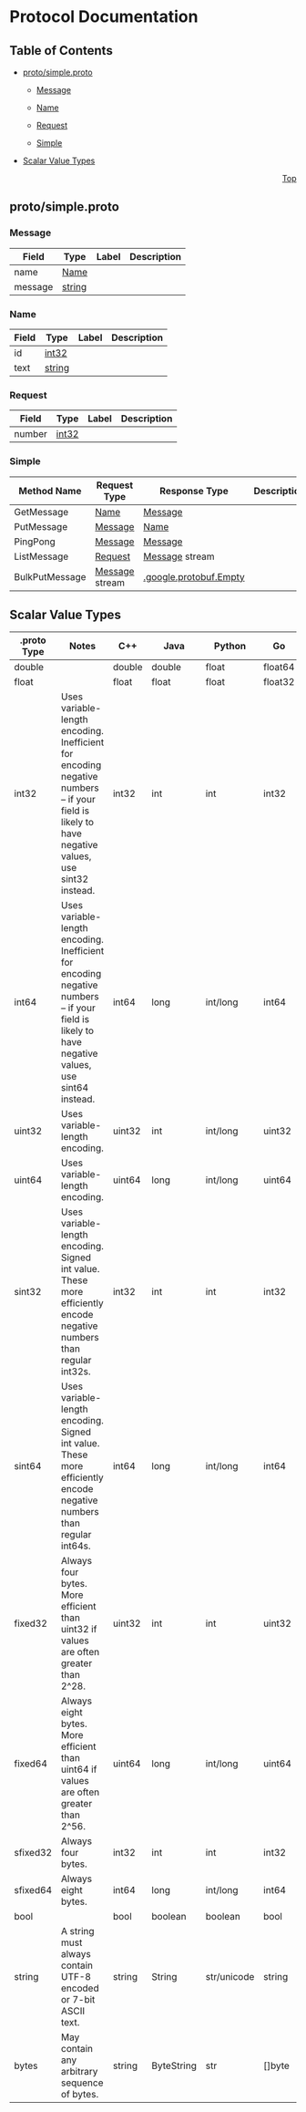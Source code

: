 # Protocol Documentation
<a name="top"></a>

## Table of Contents

- [proto/simple.proto](#proto_simple-proto)
    - [Message](#simple-Message)
    - [Name](#simple-Name)
    - [Request](#simple-Request)
  
    - [Simple](#simple-Simple)
  
- [Scalar Value Types](#scalar-value-types)



<a name="proto_simple-proto"></a>
<p align="right"><a href="#top">Top</a></p>

## proto/simple.proto



<a name="simple-Message"></a>

### Message



| Field | Type | Label | Description |
| ----- | ---- | ----- | ----------- |
| name | [Name](#simple-Name) |  |  |
| message | [string](#string) |  |  |






<a name="simple-Name"></a>

### Name



| Field | Type | Label | Description |
| ----- | ---- | ----- | ----------- |
| id | [int32](#int32) |  |  |
| text | [string](#string) |  |  |






<a name="simple-Request"></a>

### Request



| Field | Type | Label | Description |
| ----- | ---- | ----- | ----------- |
| number | [int32](#int32) |  |  |





 

 

 


<a name="simple-Simple"></a>

### Simple


| Method Name | Request Type | Response Type | Description |
| ----------- | ------------ | ------------- | ------------|
| GetMessage | [Name](#simple-Name) | [Message](#simple-Message) |  |
| PutMessage | [Message](#simple-Message) | [Name](#simple-Name) |  |
| PingPong | [Message](#simple-Message) | [Message](#simple-Message) |  |
| ListMessage | [Request](#simple-Request) | [Message](#simple-Message) stream |  |
| BulkPutMessage | [Message](#simple-Message) stream | [.google.protobuf.Empty](#google-protobuf-Empty) |  |

 



## Scalar Value Types

| .proto Type | Notes | C++ | Java | Python | Go | C# | PHP | Ruby |
| ----------- | ----- | --- | ---- | ------ | -- | -- | --- | ---- |
| <a name="double" /> double |  | double | double | float | float64 | double | float | Float |
| <a name="float" /> float |  | float | float | float | float32 | float | float | Float |
| <a name="int32" /> int32 | Uses variable-length encoding. Inefficient for encoding negative numbers – if your field is likely to have negative values, use sint32 instead. | int32 | int | int | int32 | int | integer | Bignum or Fixnum (as required) |
| <a name="int64" /> int64 | Uses variable-length encoding. Inefficient for encoding negative numbers – if your field is likely to have negative values, use sint64 instead. | int64 | long | int/long | int64 | long | integer/string | Bignum |
| <a name="uint32" /> uint32 | Uses variable-length encoding. | uint32 | int | int/long | uint32 | uint | integer | Bignum or Fixnum (as required) |
| <a name="uint64" /> uint64 | Uses variable-length encoding. | uint64 | long | int/long | uint64 | ulong | integer/string | Bignum or Fixnum (as required) |
| <a name="sint32" /> sint32 | Uses variable-length encoding. Signed int value. These more efficiently encode negative numbers than regular int32s. | int32 | int | int | int32 | int | integer | Bignum or Fixnum (as required) |
| <a name="sint64" /> sint64 | Uses variable-length encoding. Signed int value. These more efficiently encode negative numbers than regular int64s. | int64 | long | int/long | int64 | long | integer/string | Bignum |
| <a name="fixed32" /> fixed32 | Always four bytes. More efficient than uint32 if values are often greater than 2^28. | uint32 | int | int | uint32 | uint | integer | Bignum or Fixnum (as required) |
| <a name="fixed64" /> fixed64 | Always eight bytes. More efficient than uint64 if values are often greater than 2^56. | uint64 | long | int/long | uint64 | ulong | integer/string | Bignum |
| <a name="sfixed32" /> sfixed32 | Always four bytes. | int32 | int | int | int32 | int | integer | Bignum or Fixnum (as required) |
| <a name="sfixed64" /> sfixed64 | Always eight bytes. | int64 | long | int/long | int64 | long | integer/string | Bignum |
| <a name="bool" /> bool |  | bool | boolean | boolean | bool | bool | boolean | TrueClass/FalseClass |
| <a name="string" /> string | A string must always contain UTF-8 encoded or 7-bit ASCII text. | string | String | str/unicode | string | string | string | String (UTF-8) |
| <a name="bytes" /> bytes | May contain any arbitrary sequence of bytes. | string | ByteString | str | []byte | ByteString | string | String (ASCII-8BIT) |

